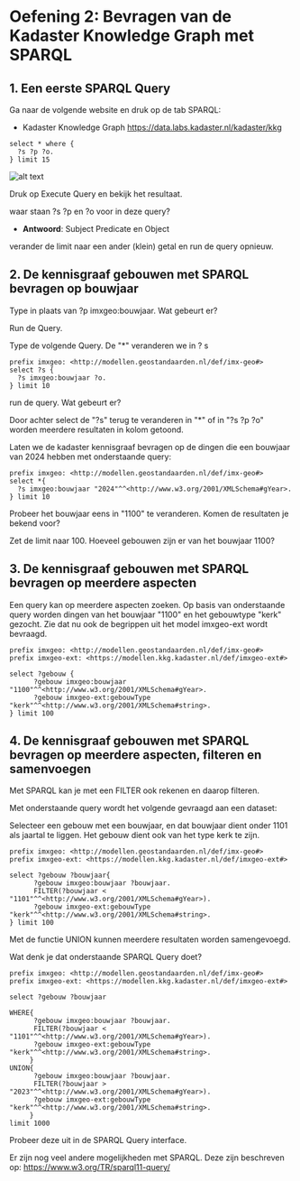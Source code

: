 # Oefening 2: Bevragen van de Kadaster Knowledge Graph met SPARQL

## 1. Een eerste SPARQL Query 

Ga naar de volgende website en druk op de tab SPARQL:

- Kadaster Knowledge Graph <https://data.labs.kadaster.nl/kadaster/kkg>

~~~~~~~~~~~~~~~~~~~~~~~~~~~~~~~~~~~~~~~~~~~~~~~~~~~~~~~~~~~~~~~~~~~~~~~~~~~~~~~~
select * where {
  ?s ?p ?o.
} limit 15
~~~~~~~~~~~~~~~~~~~~~~~~~~~~~~~~~~~~~~~~~~~~~~~~~~~~~~~~~~~~~~~~~~~~~~~~~~~~~~~~

![alt text](media/bfbfba94d18c4723a7f965e79d3cd30b.png)

Druk op Execute Query en bekijk het resultaat. 

waar staan ?s ?p en ?o voor in deze query? 

-   **Antwoord**: Subject Predicate en Object 

verander de limit naar een ander (klein) getal en run de query opnieuw. 

## 2. De kennisgraaf gebouwen met SPARQL bevragen op bouwjaar

Type in plaats van ?p imxgeo:bouwjaar. Wat gebeurt er? 

Run de Query. 

Type de volgende Query. De "*" veranderen we in ? s

~~~~~~~~~~~~~~~~~~~~~~~~~~~~~~~~~~~~~~~~~~~~~~~~~~~~~~~~~~~~~~~~~~~~~~~~~~~~~~~~
prefix imxgeo: <http://modellen.geostandaarden.nl/def/imx-geo#>
select ?s {
  ?s imxgeo:bouwjaar ?o.
} limit 10
~~~~~~~~~~~~~~~~~~~~~~~~~~~~~~~~~~~~~~~~~~~~~~~~~~~~~~~~~~~~~~~~~~~~~~~~~~~~~~~~

run de query. Wat gebeurt er? 

Door achter select de "?s" terug te veranderen in "*" of in "?s ?p ?o" worden meerdere resultaten in kolom getoond. 

Laten we de kadaster kennisgraaf bevragen op de dingen die een bouwjaar van 2024 hebben met onderstaande query: 

~~~~~~~~~~~~~~~~~~~~~~~~~~~~~~~~~~~~~~~~~~~~~~~~~~~~~~~~~~~~~~~~~~~~~~~~~~~~~~~~
prefix imxgeo: <http://modellen.geostandaarden.nl/def/imx-geo#>
select *{
  ?s imxgeo:bouwjaar "2024"^^<http://www.w3.org/2001/XMLSchema#gYear>.
} limit 10
~~~~~~~~~~~~~~~~~~~~~~~~~~~~~~~~~~~~~~~~~~~~~~~~~~~~~~~~~~~~~~~~~~~~~~~~~~~~~~~~

Probeer het bouwjaar eens in "1100" te veranderen. Komen de resultaten je bekend voor? 

Zet de limit naar 100. Hoeveel gebouwen zijn er van het bouwjaar 1100? 

## 3. De kennisgraaf gebouwen met SPARQL bevragen op meerdere aspecten
Een query kan op meerdere aspecten zoeken. Op basis van onderstaande query worden dingen van het bouwjaar "1100" en het gebouwtype "kerk" gezocht. 
Zie dat nu ook de begrippen uit het model imxgeo-ext wordt bevraagd. 

~~~~~~~~~~~~~~~~~~~~~~~~~~~~~~~~~~~~~~~~~~~~~~~~~~~~~~~~~~~~~~~~~~~~~~~~~~~~~~~~
prefix imxgeo: <http://modellen.geostandaarden.nl/def/imx-geo#>
prefix imxgeo-ext: <https://modellen.kkg.kadaster.nl/def/imxgeo-ext#>

select ?gebouw {
      ?gebouw imxgeo:bouwjaar "1100"^^<http://www.w3.org/2001/XMLSchema#gYear>.
      ?gebouw imxgeo-ext:gebouwType "kerk"^^<http://www.w3.org/2001/XMLSchema#string>.
} limit 100
~~~~~~~~~~~~~~~~~~~~~~~~~~~~~~~~~~~~~~~~~~~~~~~~~~~~~~~~~~~~~~~~~~~~~~~~~~~~~~~~

## 4. De kennisgraaf gebouwen met SPARQL bevragen op meerdere aspecten, filteren en samenvoegen 
Met SPARQL kan je met een FILTER ook rekenen en daarop filteren. 

Met onderstaande query wordt het volgende gevraagd aan een dataset: 

Selecteer een gebouw met een bouwjaar, en dat bouwjaar dient onder 1101 als jaartal te liggen. Het gebouw dient ook van het type kerk te zijn.  

~~~~~~~~~~~~~~~~~~~~~~~~~~~~~~~~~~~~~~~~~~~~~~~~~~~~~~~~~~~~~~~~~~~~~~~~~~~~~~~~
prefix imxgeo: <http://modellen.geostandaarden.nl/def/imx-geo#>
prefix imxgeo-ext: <https://modellen.kkg.kadaster.nl/def/imxgeo-ext#>

select ?gebouw ?bouwjaar{
      ?gebouw imxgeo:bouwjaar ?bouwjaar.
      FILTER(?bouwjaar < "1101"^^<http://www.w3.org/2001/XMLSchema#gYear>).
      ?gebouw imxgeo-ext:gebouwType "kerk"^^<http://www.w3.org/2001/XMLSchema#string>.
} limit 100
~~~~~~~~~~~~~~~~~~~~~~~~~~~~~~~~~~~~~~~~~~~~~~~~~~~~~~~~~~~~~~~~~~~~~~~~~~~~~~~~

Met de functie UNION kunnen meerdere resultaten worden samengevoegd. 

Wat denk je dat onderstaande SPARQL Query doet? 

~~~~~~~~~~~~~~~~~~~~~~~~~~~~~~~~~~~~~~~~~~~~~~~~~~~~~~~~~~~~~~~~~~~~~~~~~~~~~~~~
prefix imxgeo: <http://modellen.geostandaarden.nl/def/imx-geo#>
prefix imxgeo-ext: <https://modellen.kkg.kadaster.nl/def/imxgeo-ext#>

select ?gebouw ?bouwjaar

WHERE{
      ?gebouw imxgeo:bouwjaar ?bouwjaar.
      FILTER(?bouwjaar < "1101"^^<http://www.w3.org/2001/XMLSchema#gYear>).
      ?gebouw imxgeo-ext:gebouwType "kerk"^^<http://www.w3.org/2001/XMLSchema#string>.
     } 
UNION{
      ?gebouw imxgeo:bouwjaar ?bouwjaar.
      FILTER(?bouwjaar > "2023"^^<http://www.w3.org/2001/XMLSchema#gYear>).
      ?gebouw imxgeo-ext:gebouwType "kerk"^^<http://www.w3.org/2001/XMLSchema#string>.
     } 
limit 1000
~~~~~~~~~~~~~~~~~~~~~~~~~~~~~~~~~~~~~~~~~~~~~~~~~~~~~~~~~~~~~~~~~~~~~~~~~~~~~~~~

Probeer deze uit in de SPARQL Query interface. 

Er zijn nog veel andere mogelijkheden met SPARQL. Deze zijn beschreven op: https://www.w3.org/TR/sparql11-query/

